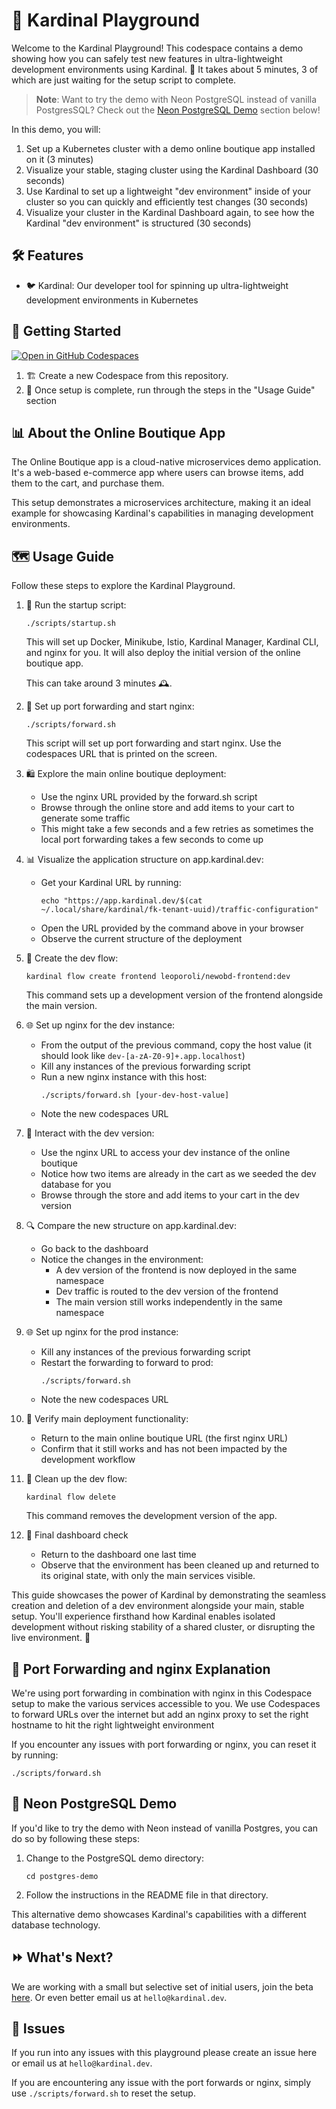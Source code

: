 # 🎡 Kardinal Playground

Welcome to the Kardinal Playground! This codespace contains a demo showing how you can safely test new features in ultra-lightweight development environments using Kardinal. 🚀 It takes about 5 minutes, 3 of which are just waiting for the setup script to complete.

> **Note**: Want to try the demo with Neon PostgreSQL instead of vanilla PostgresSQL? Check out the [Neon PostgreSQL Demo](#-neon-postgresql-demo) section below!

In this demo, you will:
1. Set up a Kubernetes cluster with a demo online boutique app installed on it (3 minutes)
2. Visualize your stable, staging cluster using the Kardinal Dashboard (30 seconds)
3. Use Kardinal to set up a lightweight "dev environment" inside of your cluster so you can quickly and efficiently test changes (30 seconds)
4. Visualize your cluster in the Kardinal Dashboard again, to see how the Kardinal "dev environment" is structured (30 seconds)

## 🛠 Features

- 🐦 Kardinal: Our developer tool for spinning up ultra-lightweight development environments in Kubernetes

## 🚀 Getting Started

[![Open in GitHub Codespaces](https://github.com/codespaces/badge.svg)](https://github.com/codespaces/new?hide_repo_select=true&ref=main&repo=818205437&skip_quickstart=true&machine=standardLinux32gb&devcontainer_path=.devcontainer%2Fdevcontainer.json)

1. 🏗 Create a new Codespace from this repository.
2. 🎉 Once setup is complete, run through the steps in the "Usage Guide" section

## 📊 About the Online Boutique App

The Online Boutique app is a cloud-native microservices demo application. It's a web-based e-commerce app where users can browse items, add them to the cart, and purchase them.

This setup demonstrates a microservices architecture, making it an ideal example for showcasing Kardinal's capabilities in managing development environments.

## 🗺 Usage Guide

Follow these steps to explore the Kardinal Playground.

1. 🏁 Run the startup script:
   ```
   ./scripts/startup.sh
   ```
   This will set up Docker, Minikube, Istio, Kardinal Manager, Kardinal CLI, and nginx for you. It will
   also deploy the initial version of the online boutique app.

   This can take around 3 minutes 🕰️.

2. 🔗 Set up port forwarding and start nginx:
   ```
   ./scripts/forward.sh
   ```
   This script will set up port forwarding and start nginx. Use the codespaces URL that is printed on the screen.

3. 🛍️ Explore the main online boutique deployment:
   - Use the nginx URL provided by the forward.sh script
   - Browse through the online store and add items to your cart to generate some traffic
   - This might take a few seconds and a few retries as sometimes the local port forwarding takes a few seconds to come up

4. 📊 Visualize the application structure on app.kardinal.dev:
   - Get your Kardinal URL by running:
     ```
     echo "https://app.kardinal.dev/$(cat ~/.local/share/kardinal/fk-tenant-uuid)/traffic-configuration"
     ```
   - Open the URL provided by the command above in your browser
   - Observe the current structure of the deployment

5. 🔧 Create the dev flow:
   ```
   kardinal flow create frontend leoporoli/newobd-frontend:dev
   ```
   This command sets up a development version of the frontend alongside the main version.

6. 🌐 Set up nginx for the dev instance:
   - From the output of the previous command, copy the host value (it should look like `dev-[a-zA-Z0-9]+.app.localhost`)
   - Kill any instances of the previous forwarding script
   - Run a new nginx instance with this host:
     ```
     ./scripts/forward.sh [your-dev-host-value]
     ```
   - Note the new codespaces URL

7. 🧪 Interact with the dev version:
   - Use the nginx URL to access your dev instance of the online boutique
   - Notice how two items are already in the cart as we seeded the dev database for you
   - Browse through the store and add items to your cart in the dev version

8. 🔍 Compare the new structure on app.kardinal.dev:
   - Go back to the dashboard
   - Notice the changes in the environment:
     - A dev version of the frontend is now deployed in the same namespace
     - Dev traffic is routed to the dev version of the frontend
     - The main version still works independently in the same namespace

9. 🌐 Set up nginx for the prod instance:
   - Kill any instances of the previous forwarding script
   - Restart the forwarding to forward to prod:
     ```
     ./scripts/forward.sh
     ```
   - Note the new codespaces URL     

10. 🔄 Verify main deployment functionality:
    - Return to the main online boutique URL (the first nginx URL)
    - Confirm that it still works and has not been impacted by the development workflow

11. 🧹 Clean up the dev flow:
    ```
    kardinal flow delete
    ```
    This command removes the development version of the app.

11. 🔎 Final dashboard check
    - Return to the dashboard one last time
    - Observe that the environment has been cleaned up and returned to its original state, with only the main services visible.

This guide showcases the power of Kardinal by demonstrating the seamless creation and deletion of a dev environment alongside your main, stable setup. You'll experience firsthand how Kardinal enables isolated development without risking stability of a shared cluster, or disrupting the live environment. 🚀

## 🔗 Port Forwarding and nginx Explanation

We're using port forwarding in combination with nginx in this Codespace setup to make the various services accessible to you. We use Codespaces to forward URLs over the internet but add an nginx proxy to set the right hostname to hit the right lightweight environment

If you encounter any issues with port forwarding or nginx, you can reset it by running:
```
./scripts/forward.sh
```

## 🐘 Neon PostgreSQL Demo

If you'd like to try the demo with Neon instead of vanilla Postgres, you can do so by following these steps:

1. Change to the PostgreSQL demo directory:
   ```
   cd postgres-demo
   ```
2. Follow the instructions in the README file in that directory.

This alternative demo showcases Kardinal's capabilities with a different database technology.

## ⏩ What's Next?

We are working with a small but selective set of initial users, join the beta [here](https://kardinal.dev/?utm_source=github). Or even better email us at `hello@kardinal.dev`.

## 🐛 Issues

If you run into any issues with this playground please create an issue here or email us at `hello@kardinal.dev`.

If you are encountering any issue with the port forwards or nginx, simply use `./scripts/forward.sh` to reset the setup.
